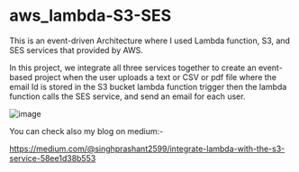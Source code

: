 # aws_lambda-S3-SES

This is an event-driven Architecture where I used Lambda function, S3, and SES services that provided by AWS.

In this project, we integrate all three services together to create an event-based project when the user uploads a text or CSV or pdf file where the email Id is stored in the S3 bucket lambda function trigger then the lambda function calls the SES service, and send an email for each user.

![image](https://github.com/prashant2599/aws_lambda-S3-SES/assets/60805169/94caada4-93e3-45c1-ba17-661b13f84b2c)

You can check also my blog on medium:- 

https://medium.com/@singhprashant2599/integrate-lambda-with-the-s3-service-58ee1d38b553
